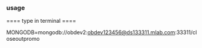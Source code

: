 
### usage ###

==== type in terminal ====

MONGODB=mongodb://obdev2:obdev123456@ds133311.mlab.com:33311/closeoutpromo
